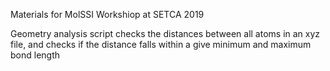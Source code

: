 
Materials for MolSSI Workshiop at SETCA 2019


Geometry analysis script checks the distances between all atoms in an xyz file, and checks if the distance falls within a give minimum and maximum bond length
